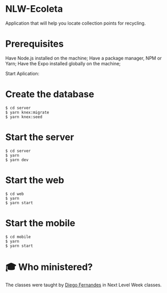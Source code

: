 # NLW-Ecoleta
  Application that will help you locate collection points for recycling.

# Prerequisites

  Have Node.js installed on the machine;
  Have a package manager, NPM or Yarn;
  Have the Expo installed globally on the machine;

Start Aplication:
  # Create the database
    $ cd server
    $ yarn knex:migrate
    $ yarn knex:seed

  # Start the server
    $ cd server
    $ yarn
    $ yarn dev

  # Start the web
    $ cd web
    $ yarn
    $ yarn start

  # Start the mobile
    $ cd mobile
    $ yarn
    $ yarn start
    
# 🎓 Who ministered?
  The classes were taught by <a href="https://github.com/diego3g">Diego Fernandes</a> in Next Level Week classes.
